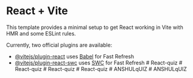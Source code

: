 # React + Vite

This template provides a minimal setup to get React working in Vite with HMR and some ESLint rules.

Currently, two official plugins are available:

- [@vitejs/plugin-react](https://github.com/vitejs/vite-plugin-react/blob/main/packages/plugin-react/README.md) uses [Babel](https://babeljs.io/) for Fast Refresh
- [@vitejs/plugin-react-swc](https://github.com/vitejs/vite-plugin-react-swc) uses [SWC](https://swc.rs/) for Fast Refresh
#   R e a c t - q u i z  
 #   R e a c t - q u i z  
 #   R e a c t - q u i z  
 #   R e a c t - q u i z  
 #   A N S H U L q U I Z  
 #   A N S H U L q U I Z  
 